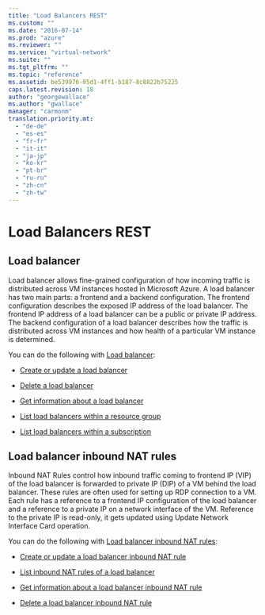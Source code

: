 ```yaml
---
title: "Load Balancers REST"
ms.custom: ""
ms.date: "2016-07-14"
ms.prod: "azure"
ms.reviewer: ""
ms.service: "virtual-network"
ms.suite: ""
ms.tgt_pltfrm: ""
ms.topic: "reference"
ms.assetid: be539976-05d1-4ff1-b187-8c8822b75225
caps.latest.revision: 18
author: "georgewallace"
ms.author: "gwallace"
manager: "carmonm"
translation.priority.mt: 
  - "de-de"
  - "es-es"
  - "fr-fr"
  - "it-it"
  - "ja-jp"
  - "ko-kr"
  - "pt-br"
  - "ru-ru"
  - "zh-cn"
  - "zh-tw"
---
```

# Load Balancers REST
## Load balancer  
 Load balancer allows fine-grained configuration of how incoming traffic is distributed across VM instances hosted in Microsoft Azure. A load balancer has two main parts: a frontend and a backend configuration. The frontend configuration describes the exposed IP address of the load balancer. The frontend IP address of a load balancer can be a public or private IP address. The backend configuration of a load balancer describes how the traffic is distributed across VM instances and how health of a particular VM instance is determined.  
  
 You can do the following with [Load balancer](load-balancer.md):  
  
-   [Create or update a load balancer](create-or-update-a-load-balancer.md)  
  
-   [Delete a load balancer](delete-a-load-balancer.md)  
  
-   [Get information about a load balancer ](get-information-about-a-load-balancer .md)  
  
-   [List load balancers within a resource group](list-load-balancers-within-a-resource-group.md)  
  
-   [List load balancers within a subscription](list-load-balancers-within-a-subscription.md)  
  
## Load balancer inbound NAT rules  
 Inbound NAT Rules control how inbound traffic coming to frontend IP (VIP) of the load balancer is forwarded to private IP (DIP) of a VM behind the load balancer. These rules are often used for setting up RDP connection to a VM. Each rule has a reference to a frontend IP configuration of the load balancer and a reference to a private IP on a network interface of the VM. Reference to the private IP is read-only, it gets updated using Update Network Interface Card operation.  
  
 You can do the following with [Load balancer inbound NAT rules](load-balancer-inbound-nat-rules.md):  
  
-   [Create or update a load balancer inbound NAT rule](create-or-update-a-load-balancer-inbound-nat-rule.md)  
  
-   [List inbound NAT rules of a load balancer](list-inbound-nat-rules-of-a-load-balancer.md)  
  
-   [Get information about a load balancer inbound NAT rule](get-information-about-a-load-balancer-inbound-nat-rule.md)  
  
-   [Delete a load balancer inbound NAT rule](delete-a-load-balancer-inbound-nat-rule.md)